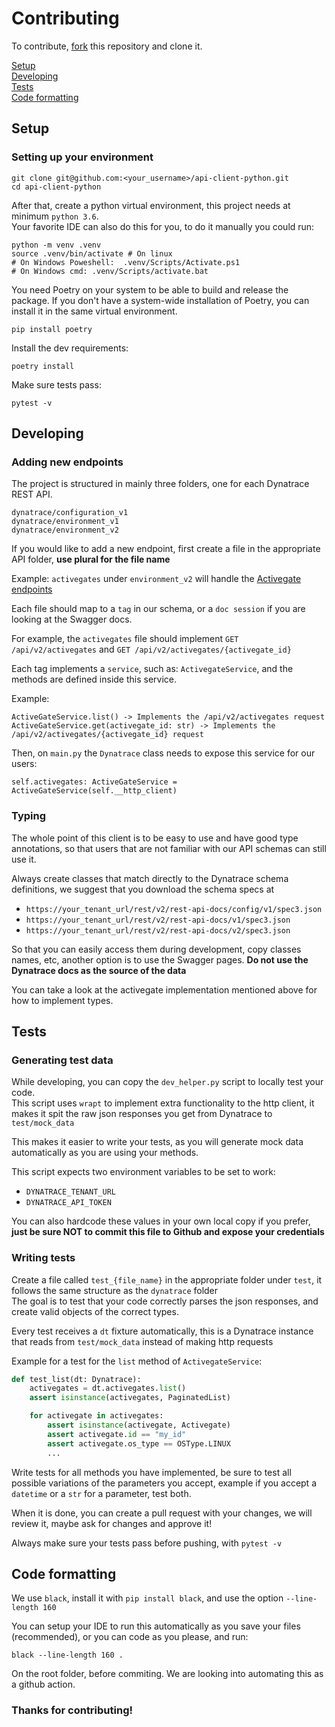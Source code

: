 # Contributing

To contribute, [fork](https://www.dynatrace.com/support/help/dynatrace-api) this repository and clone it.  

[Setup](#setup)  
[Developing](#developing)  
[Tests](#tests)  
[Code formatting](#code-formatting)  

<a name="setup"/>

## Setup

### Setting up your environment 

```shell
git clone git@github.com:<your_username>/api-client-python.git
cd api-client-python
```

After that, create a python virtual environment, this project needs at minimum `python 3.6`.  
Your favorite IDE can also do this for you, to do it manually you could run:  

```shell
python -m venv .venv
source .venv/bin/activate # On linux
# On Windows Poweshell:  .venv/Scripts/Activate.ps1
# On Windows cmd: .venv/Scripts/activate.bat
```

You need Poetry on your system to be able to build and release the package.
If you don't have a system-wide installation of Poetry, you can install it
in the same virtual environment.

```shell
pip install poetry
```

Install the dev requirements:

```shell
poetry install
```

Make sure tests pass:

```shell
pytest -v 
```

<a name="developing"/>

## Developing

### Adding new endpoints

The project is structured in mainly three folders, one for each Dynatrace REST API.

```
dynatrace/configuration_v1
dynatrace/environment_v1
dynatrace/environment_v2
```

If you would like to add a new endpoint, first create a file in the appropriate API folder, **use plural for the file name**

Example: `activegates` under `environment_v2` will handle the [Activegate endpoints](https://www.dynatrace.com/support/help/dynatrace-api/environment-api/activegates/)
 

Each file should map to a `tag` in our schema, or a `doc session` if you are looking at the Swagger docs.  

For example, the `activegates` file should implement `GET /api/v2/activegates` and `GET /api/v2/activegates/{activegate_id}`

Each tag implements a `service`, such as: `ActivegateService`, and the methods are defined inside this service.

Example:

`ActiveGateService.list() -> Implements the /api/v2/activegates request`  
`ActiveGateService.get(activegate_id: str) -> Implements the /api/v2/activegates/{activegate_id} request`

Then, on `main.py` the `Dynatrace` class needs to expose this service for our users:

`self.activegates: ActiveGateService = ActiveGateService(self.__http_client)`

### Typing

The whole point of this client is to be easy to use and have good type annotations, so that users that are not familiar with our API schemas can still use it.

Always create classes that match directly to the Dynatrace schema definitions, we suggest that you download the schema specs at 

* `https://your_tenant_url/rest/v2/rest-api-docs/config/v1/spec3.json`
* `https://your_tenant_url/rest/v2/rest-api-docs/v1/spec3.json`
* `https://your_tenant_url/rest/v2/rest-api-docs/v2/spec3.json`

So that you can easily access them during development, copy classes names, etc, another option is to use the Swagger pages. 
**Do not use the Dynatrace docs as the source of the data**  
  
You can take a look at the activegate implementation mentioned above for how to implement types.

<a name="tests"/>

## Tests

### Generating test data

While developing, you can copy the `dev_helper.py` script to locally test your code.  
This script uses `wrapt` to implement extra functionality to the http client, it makes it spit the raw json responses you get from Dynatrace to `test/mock_data`  

This makes it easier to write your tests, as you will generate mock data automatically as you are using your methods.

This script expects two environment variables to be set to work:

* `DYNATRACE_TENANT_URL`
* `DYNATRACE_API_TOKEN`

You can also hardcode these values in your own local copy if you prefer, **just be sure NOT to commit this file to Github and expose your credentials**

### Writing tests

Create a file called `test_{file_name}` in the appropriate folder under `test`, it follows the same structure as the `dynatrace` folder  
The goal is to test that your code correctly parses the json responses, and create valid objects of the correct types.  
  
Every test receives a `dt` fixture automatically, this is a Dynatrace instance that reads from `test/mock_data` instead of making http requests 


Example for a test for the `list` method of `ActivegateService`:

```python
def test_list(dt: Dynatrace):
    activegates = dt.activegates.list()
    assert isinstance(activegates, PaginatedList)

    for activegate in activegates:
        assert isinstance(activegate, Activegate)
        assert activegate.id == "my_id"
        assert activegate.os_type == OSType.LINUX
        ...
```

Write tests for all methods you have implemented, be sure to test all possible variations of the parameters you accept, example if you accept a `datetime` or a `str` for a parameter, test both.

When it is done, you can create a pull request with your changes, we will review it, maybe ask for changes and approve it!

Always make sure your tests pass before pushing, with `pytest -v`

<a name="code-formatting"/>

## Code formatting

We use `black`, install it with `pip install black`, and use the option `--line-length 160`

You can setup your IDE to run this automatically as you save your files (recommended), or you can code as you please, and run:

`black --line-length 160 .`

On the root folder, before commiting. We are looking into automating this as a github action.

### Thanks for contributing!
